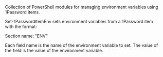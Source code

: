 Collection of PowerShell modules for managing environment variables using 1Password items.

Set-1PasswordItemEnv sets environment variables from a 1Password item with the format:

Section name: "ENV"

Each field name is the name of the environment variable to set.
The value of the field is the value of the environment variable.
